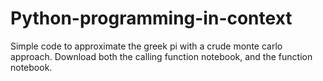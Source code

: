 # Python-programming-in-context
Simple code to approximate the greek pi with a crude monte carlo approach.
Download both the calling function notebook, and the function notebook.
